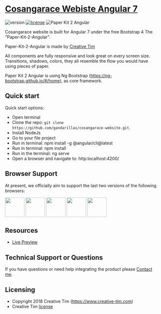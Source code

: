 # [Cosangarace Webiste Angular 7](http://v2.cosangarace.com/)

![version](https://img.shields.io/badge/version-2.0.0-blue.svg) [![license][license-badge]][LICENSE]
![Paper Kit 2 Angular](http://v2.cosangarace.com/assets/img/thumbail.png "Paper Kit 2 Angular Free")

Cosangarace website is built for Angular 7 under the free Bootstrap 4 The "Paper-Kit-2-Angular". 

Paper-Kit-2-Angular is made by [Creative Tim](https://www.creative-tim.com)

All components are fully responsive and look great on every screen size. Transitions, shadows, colors, they all resemble the flow you would have using pieces of paper.

Paper Kit 2 Angular is using Ng Bootstrap (https://ng-bootstrap.github.io/#/home), as core framework.

## Quick start

Quick start options:

- Open terminal
- Clone the repo: `git clone https://github.com/gandarillas/cosangarace-website.git`.
- Install NodeJs
- Go to your file project 
- Run in terminal: npm install -g @angular/cli@latest
- Run in terminal: npm install
- Run in the terminal: ng serve
- Open a browser and navigate to: http:localhost:4200/

## Browser Support

At present, we officially aim to support the last two versions of the following browsers:

<img src="https://s3.amazonaws.com/creativetim_bucket/github/browser/chrome.png" width="64" height="64"> <img src="https://s3.amazonaws.com/creativetim_bucket/github/browser/firefox.png" width="64" height="64"> <img src="https://s3.amazonaws.com/creativetim_bucket/github/browser/edge.png" width="64" height="64"> <img src="https://s3.amazonaws.com/creativetim_bucket/github/browser/safari.png" width="64" height="64"> <img src="https://s3.amazonaws.com/creativetim_bucket/github/browser/opera.png" width="64" height="64">


## Resources
- [Live Preview](https://v2.cosangarace.com/)

## Technical Support or Questions

If you have questions or need help integrating the product please [Contact me](mailto:danigandarillas@gmail.com).

## Licensing

- Copyright 2018 Creative Tim (https://www.creative-tim.com)
- Creative Tim [license](https://www.creative-tim.com/license)

[CHANGELOG]: ./CHANGELOG.md
[LICENSE]: ./LICENSE.md
[license-badge]: https://img.shields.io/badge/license-MIT-blue.svg
